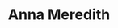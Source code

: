 ---
title: "Anna Meredith"
summary: "British composer, multi-instrumentalist, songwriter, and vocalist."
image: "anna-meredith.jpg"
apple_music_artist_url: "https://music.apple.com/gb/artist/anna-meredith/307295598"
---